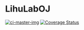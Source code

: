 # LihuLabOJ

[![ci-master-img]][ci-page]
[![Coverage Status](https://coveralls.io/repos/github/lyyyuna/LihuLabOJ/badge.svg?branch=master)](https://coveralls.io/github/lyyyuna/LihuLabOJ?branch=master)

[ci-page]: https://travis-ci.org/lyyyuna/LihuLabOJ
[ci-master-img]: https://travis-ci.org/lyyyuna/LihuLabOJ.svg?branch=master